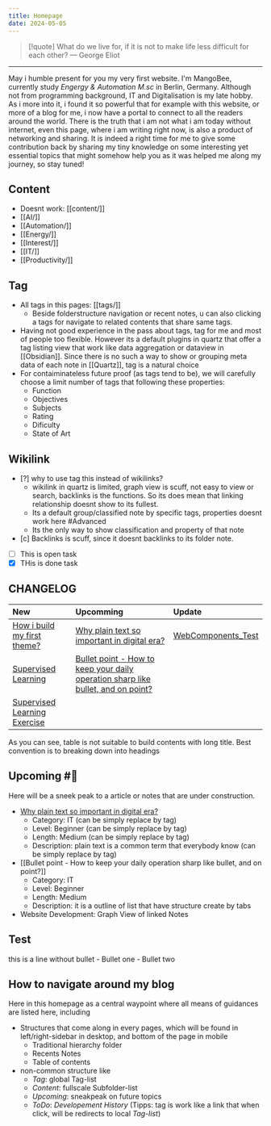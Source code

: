 ```yaml
---
title: Homepage
date: 2024-05-05
---
```


> [!quote] What do we live for, if it is not to make life less difficult for each other?
> — George Eliot

---
May i humble present for you my very first website. I'm MangoBee, currently study *Engergy & Automation M.sc* in Berlin, Germany. Although not from programming background, IT and Digitalisation is my late hobby. As i more into it, i found it so powerful that for example with this website, or more of a blog for me, i now have a portal to connect to all the readers around the world. There is the truth that i am not what i am today without internet, even this page, where i am writing right now, is also a product of networking and sharing. It is indeed a right time for me to give some contribution back by sharing my tiny knowledge on some interesting yet essential topics that might somehow help you as it was helped me along my journey,  so stay tuned!

## Content
- Doesnt work: [[content/]]
- [[AI/]]
- [[Automation/]]
- [[Energy/]]
- [[Interest/]]
- [[IT/]]
- [[Productivity/]]
## Tag
- All tags in this pages: [[tags/]]
	- Beside folderstructure navigation or recent notes, u can also clicking a tags for navigate to related contents that share same tags.
- Having not good experience in the pass about tags, tag for me and most of people too flexible. However its a default plugins in quartz that offer a tag listing view that work like data aggregation or dataview in [[Obsidian]]. Since there is no such a way to show or grouping meta data of each note in [[Quartz]], tag is a natural choice
- For contaiminateless future proof (as tags tend to be), we will carefully choose a limit number of tags that following these properties:
	- Function
	- Objectives
	- Subjects
	- Rating
	- Dificulty
	- State of Art
## Wikilink
- [?] why to use tag this instead of wikilinks?
	- wikilink in quartz is limited, graph view is scuff, not easy to view or search, backlinks is the functions. So its does mean that linking relationship doesnt show to its fullest.
	- Its a default group/classified note by specific tags, properties doesnt work here #Advanced 
	- Its the only way to show classification and property of that note
- [c] Backlinks is scuff, since it doesnt backlinks to its folder note.
- [ ] This is open task
- [x] THis is done task
## CHANGELOG

| New                                                                     | Upcomming                                                                                                                                                                                           | Update                                      |
| :---------------------------------------------------------------------- | :-------------------------------------------------------------------------------------------------------------------------------------------------------------------------------------------------- | :------------------------------------------ |
| [How i build my first theme?](How%20i%20build%20my%20first%20theme?.md) | [Why plain text so important in digital era?](Why%20plain%20text%20so%20important%20in%20digital%20era?.md)                                                                                         | [WebComponents_Test](WebComponents_Test.md) |
| [Supervised Learning](SupervisedLearning_Summary_TuyenPham%5C)          | [Bullet point - How to keep your daily operation sharp like bullet, and on point?](Bullet%20point%20-%20How%20to%20keep%20your%20daily%20operation%20sharp%20like%20bullet,%20and%20on%20point?.md) |                                             |
| [Supervised Learning Exercise](AI_UB03_TuyenPham_PUB%5C)                |                                                                                                                                                                                                     |                                             |
As you can see, table is not suitable to build contents with long title. Best convention is to breaking down into headings

## Upcoming #📅
Here will be a sneek peak to a article or notes that are under construction.
- [Why plain text so important in digital era?](Why%20plain%20text%20so%20important%20in%20digital%20era?.md)
	- Category: IT (can be simply replace by tag)
	- Level: Beginner (can be simply replace by tag)
	- Length: Medium (can be simply replace by tag)
	- Description: plain text is a common term that everybody know (can be simply replace by tag)
- [[Bullet point - How to keep your daily operation sharp like bullet, and on point?]]
	- Category: IT
	- Level: Beginner
	- Length: Medium
	- Description: it is a outline of list that have structure create by tabs
- Website Development: Graph View of linked Notes
## Test
this is a line without bullet
	- Bullet one
	- Bullet two
## How to navigate around my blog
Here in this homepage as a central waypoint where all means of guidances are listed here, including
- Structures that come along in every pages, which will be found in left/right-sidebar in desktop, and bottom of the page in mobile
	- Traditional hierarchy folder
	- Recents Notes
	- Table of contents
- non-common structure like 
	- *Tag*: global Tag-list
	- *Content*: fullscale Subfolder-list
	- *Upcoming*: sneakpeak on future topics
	- *ToDo*: *Developement History*
(Tipps: tag is work like a link that when click, will be redirects to local *Tag-list*)